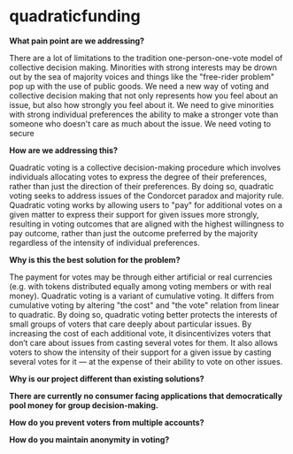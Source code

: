 # quadraticfunding

**What pain point are we addressing?**

There are a lot of limitations to the tradition one-person-one-vote model of collective decision making. Minorities with strong interests may be drown out by the sea of majority voices and things like the "free-rider problem" pop up with the use of public goods. We need a new way of voting and collective decision making that not only represents how you feel about an issue, but also how strongly you feel about it. We need to give minorities with strong individual preferences the ability to make a stronger vote than someone who doesn't care as much about the issue. We need voting to secure


**How are we addressing this?**

Quadratic voting is a collective decision-making procedure which involves individuals allocating votes to express the degree of their preferences, rather than just the direction of their preferences. By doing so, quadratic voting seeks to address issues of the Condorcet paradox and majority rule. Quadratic voting works by allowing users to "pay" for additional votes on a given matter to express their support for given issues more strongly, resulting in voting outcomes that are aligned with the highest willingness to pay outcome, rather than just the outcome preferred by the majority regardless of the intensity of individual preferences.


**Why is this the best solution for the problem?**

The payment for votes may be through either artificial or real currencies (e.g. with tokens distributed equally among voting members or with real money). Quadratic voting is a variant of cumulative voting. It differs from cumulative voting by altering "the cost" and "the vote" relation from linear to quadratic. By doing so, quadratic voting better protects the interests of small groups of voters that care deeply about particular issues. By increasing the cost of each additional vote, it disincentivizes voters that don’t care about issues from casting several votes for them. It also allows voters to show the intensity of their support for a given issue by casting several votes for it — at the expense of their ability to vote on other issues.

**Why is our project different than existing solutions?**



**There are currently no consumer facing applications that democratically pool money for group decision-making.**

**How do you prevent voters from multiple accounts?**


**How do you maintain anonymity in voting?**
